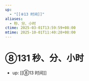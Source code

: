 ```yaml
---
up:
  - "[[⑧13 时间]]"
aliases:
  - 秒、分、小时
ctime: 2025-03-01T13:59:59+08:00
mtime: 2025-10-01T11:40:28+08:00
---
```


# ⑧131 秒、分、小时

- up: [[⑧13 时间]]

